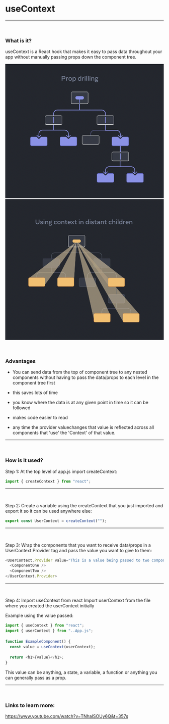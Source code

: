 # useContext

---

<br>

### What is it?

useContext is a React hook that makes it easy to pass data throughout your app without manually passing props down the component tree.

![Image of prop drilling](/images/Screenshot%202022-07-06%20at%2011.36.23.png)
![Image of prop drilling](/images/Screenshot%202022-07-06%20at%2011.36.32.png)

<br>

### Advantages

- You can send data from the top of component tree to any nested components without having to pass the data/props to each level in the component tree first

- this saves lots of time

- you know where the data is at any given point in time so it can be followed

- makes code easier to read

- any time the provider valuechanges that value is reflected across all components that 'use' the 'Context' of that value.

---

<br>

### How is it used?

Step 1:
At the top level of app.js import createContext:

```javascript
import { createContext } from "react";
```

---

<br>

Step 2:
Create a variable using the createContext that you just imported and export it so it can be used anywhere else:

```javascript
export const UserContext = createContext("");
```

---

<br>

Step 3:
Wrap the components that you want to receive data/props in a UserContext.Provider tag and pass the value you want to give to them:

```javascript
<UserContext.Provider value="This is a value being passed to two components">
  <ComponentOne />
  <ComponentTwo />
</UserContext.Provider>
```

---

<br>

Step 4:
Import useContext from react
Import userContext from the file where you created the userContext initially

Example using the value passed:

```javascript
import { useContext } from "react";
import { userContext } from "..App.js";

function ExampleComponent() {
  const value = useContext(userContext);

  return <h1>{value}</h1>;
}
```

This value can be anything, a state, a variable, a function or anything you can generally pass as a prop.

---

<br>

### Links to learn more:

<https://www.youtube.com/watch?v=TNhaISOUy6Q&t=357s>
